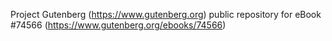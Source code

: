 Project Gutenberg (https://www.gutenberg.org) public repository for
eBook #74566 (https://www.gutenberg.org/ebooks/74566)
